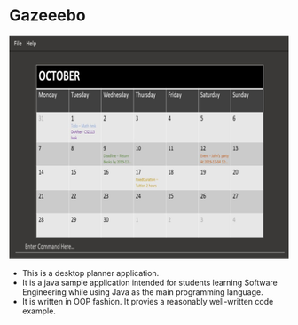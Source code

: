 # Gazeeebo

![](docs/images/Ui.png)

* This is a desktop planner application. 
* It is a java sample application intended for students learning Software Engineering while using Java as the main programming language.
* It is written in OOP fashion. It provies a reasonably well-written code example.
